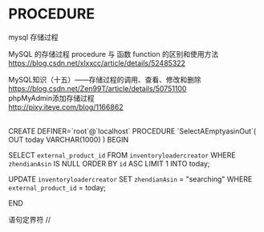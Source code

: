 # PROCEDURE
mysql 存储过程


MySQL 的存储过程 procedure 与 函数 function 的区别和使用方法
</br>
https://blog.csdn.net/xlxxcc/article/details/52485322
</br>

MySQL知识（十五）——存储过程的调用、查看、修改和删除
</br>
https://blog.csdn.net/Zen99T/article/details/50751100
</br>
phpMyAdmin添加存储过程
</br>
http://pixy.iteye.com/blog/1166862

</br>
CREATE DEFINER=`root`@`localhost` PROCEDURE `SelectAEmptyasinOut`( OUT today VARCHAR(1000) )
BEGIN

SELECT  `external_product_id` 
FROM  `inventoryloadercreator` 
WHERE  `zhendianAsin` IS NULL 
ORDER BY  `id` ASC 
LIMIT 1 
INTO today;

UPDATE  `inventoryloadercreator` SET  `zhendianAsin` =  "searching" WHERE  `external_product_id` = today;


END

语句定界符 //
